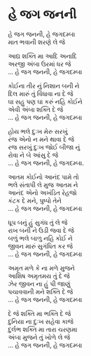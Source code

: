 # હે જગ જનની

હે જગ જનની, હે જગદમ્બા  
માત ભવાની શરણે લે જે  

આદ્ય શક્તિ મા આદિ અનાદિ  
અરજી અંબા ઉરમાં ધર જે  
... હે જગ જનની, હે જગદમ્બા  

કોઈના તીર નું નિશાન બની ને  
દિલ મારું તું વિંધાવા ના દે જે  
ઘા સહુ પણ ઘા કરું નહિ કોઈને  
એવી અંબા શક્તિ દે જે  
... હે જગ જનની, હે જગદમ્બા  

હોય ભલે દુઃખ મેરુ સરખું  
રંજ એનો ન મને થાવા દે જે  
રજ સરખું દુઃખ જોઈ બીજા નું  
રોવા ને બે આંસુ દે જે  
... હે જગ જનની, હે જગદમ્બા.  

આતમ કોઈનો આનંદ પામે તો  
ભલે સંતાપી લે મુજ આતમ ને  
આનંદ એનો અખંડિત રેહજો  
કંટક દે મને, પુષ્પો તેને  
... હે જગ જનની, હે જગદમ્બા  

ધૂપ બનું હું સુગંધ તું લે જે  
રાખ બની ને ઉડી જવા દે જે  
બળું ભલે બાળુ નહિ કોઈ ને  
જીવન મારું સુગંધિત કર જે  
... હે જગ જનની, હે જગદમ્બા  

અમૃત મળે કે ના મળે મુજને  
આશિષ અમૃતમય તું દે જે  
ઝેર જીવન ના હું પી જાણું  
પચાવવાની મને શક્તિ દે જે  
... હે જગ જનની, હે જગદમ્બા  

દે જે શક્તિ મા ભક્તિ દે જે  
દુનિયા ના દુઃખ સહેવા કાજે  
દુર્લભ શક્તિ મા તારા ચરણમા  
અંબા મુજને તું ખોળે લે જે  
... હે જગ જનની, હે જગદમ્બા  
